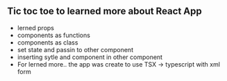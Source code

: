 ## Tic toc toe to learned more about React App
- lerned props
- components as functions
- components as class
- set state and passin to other component
- inserting sytle and component in other component
- For lerned more.. the app was create to use TSX -> typescript with xml form